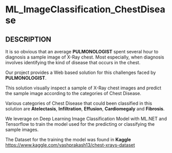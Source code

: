 # ML_ImageClassification_ChestDisease


## DESCRIPTION

It is so obvious that an average **PULMONOLOGIST** spent several hour to diagnosis a sample image of X-Ray chest. Most especially, when diagnosis involves identifying the kind of disease that occurs in the chest. 

Our project provides a Web based solution for this challenges faced by **PULMONOLOGIST**.

This solution visually inspect a sample of X-Ray chest images and predict the sample image according to the categories of Chest Disease.

Various categories of Chest Disease that could been classified in this solution are **Atelectasis**, **Infiltration**, **Effusion**, **Cardiomegaly** and **Fibrosis**.

We leverage on Deep Learning Image Classification Model with ML.NET and Tensorflow to train the model used for the predicting or classifying the sample images.

The Dataset for the training the model was found in **Kaggle** https://www.kaggle.com/yashprakash13/chest-xrays-dataset
